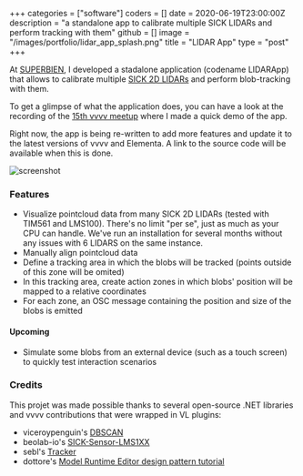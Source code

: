 +++
categories = ["software"]
coders = []
date = 2020-06-19T23:00:00Z
description = "a standalone app to calibrate multiple SICK LIDARs and perform tracking with them"
github = []
image = "/images/portfolio/lidar_app_splash.png"
title = "LIDAR App"
type = "post"
+++

At [SUPERBIEN](https://www.superbien.studio/), I developed a stadalone application (codename LIDARApp) that allows to calibrate multiple [SICK 2D LIDARs](https://www.sick.com/us/en/detection-and-ranging-solutions/2d-lidar-sensors/c/g91900) and perform blob-tracking with them.

To get a glimpse of what the application does, you can have a look at the recording of the [15th vvvv meetup](https://youtu.be/UhzEwgdCbGo?t=1062) where I made a quick demo of the app.

Right now, the app is being re-written to add more features and update it to the latest versions of vvvv and Elementa. A link to the source code will be available when this is done.

![screenshot](https://sebescudie.github.io/images/portfolio/lidar_app.png)

### Features

- Visualize pointcloud data from many SICK 2D LIDARs (tested with TIM561 and LMS100). There's no limit "per se", just as much as your CPU can handle. We've run an installation for several months without any issues with 6 LIDARS on the same instance.
- Manually align pointcloud data
- Define a tracking area in which the blobs will be tracked (points outside of this zone will be omited)
- In this tracking area, create action zones in which blobs' position will be mapped to a relative coordinates
- For each zone, an OSC message containing the position and size of the blobs is emitted

#### Upcoming

- Simulate some blobs from an external device (such as a touch screen) to quickly test interaction scenarios

### Credits

This projet was made possible thanks to several open-source .NET libraries and vvvv contributions that were wrapped in VL plugins:

- viceroypenguin's [DBSCAN](https://github.com/viceroypenguin/DBSCAN)
- beolab-io's [SICK-Sensor-LMS1XX](https://github.com/beolabs-io/SICK-Sensor-LMS1XX)
- sebl's [Tracker](https://vvvv.org/contribution/tracker)
- dottore's [Model Runtime Editor design pattern tutorial](https://vvvv.org/contribution/model-runtime-editor-design-pattern)